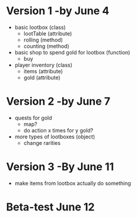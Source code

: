 # Version 1 -by June 4
- basic lootbox (class)
    - lootTable (attribute)
    - rolling (method)
    - counting (method)
- basic shop to spend gold for lootbox (function)
    - buy
- player inventory (class)
    - items (attribute)
    - gold (attribute)

# Version 2 -by June 7
- quests for gold
    - map?
    - do action x times for y gold?
- more types of lootboxes (object)
    - change rarities

# Version 3 -By June 11
- make items from lootbox actually do something

# Beta-test June 12